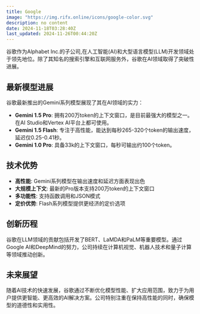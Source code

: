 ```yaml
---
title: Google
image: "https://img.rifx.online/icons/google-color.svg"
description: no content
date: 2024-11-18T03:28:40Z
last_updated: 2024-11-26T00:44:20Z
---
```


谷歌作为Alphabet Inc.的子公司,在人工智能(AI)和大型语言模型(LLM)开发领域处于领先地位。除了其知名的搜索引擎和互联网服务外，谷歌在AI领域取得了突破性进展。

## 最新模型进展

谷歌最新推出的Gemini系列模型展现了其在AI领域的实力：

- **Gemini 1.5 Pro**: 拥有200万token的上下文窗口，是目前最强大的模型之一。在AI Studio和Vertex AI平台上都可使用。
- **Gemini 1.5 Flash**: 专注于高性能，能达到每秒265-320个token的输出速度，延迟仅0.25-0.41秒。
- **Gemini 1.0 Pro**: 具备33k的上下文窗口，每秒可输出约100个token。

## 技术优势

- **高性能**: Gemini系列模型在输出速度和延迟方面表现出色
- **大规模上下文**: 最新的Pro版本支持200万token的上下文窗口
- **多功能性**: 支持函数调用和JSON模式
- **定价优势**: Flash系列模型提供更经济的定价选项

## 创新历程

谷歌在LLM领域的贡献包括开发了BERT、LaMDA和PaLM等重要模型。通过Google AI和DeepMind的努力，公司持续在计算机视觉、机器人技术和量子计算等领域推动创新。

## 未来展望

随着AI技术的快速发展，谷歌通过不断优化模型性能、扩大应用范围，致力于为用户提供更智能、更高效的AI解决方案。公司特别注重在保持高性能的同时，确保模型的道德性和实用性。


